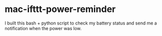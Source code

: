 # mac-ifttt-power-reminder
I built this bash + python script to check my battery status and send me a notification when the power was low.

